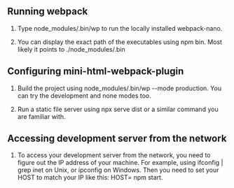 ## Running webpack

1. Type node_modules/.bin/wp to run the locally installed webpack-nano.

2. You can display the exact path of the executables using npm bin. Most likely it points to ./node_modules/.bin

## Configuring mini-html-webpack-plugin

1. Build the project using node_modules/.bin/wp --mode production. You can try the development and none modes too.

2. Run a static file server using npx serve dist or a similar command you are familiar with.

## Accessing development server from the network

1. To access your development server from the network, you need to figure out the IP address of your machine. For example, using ifconfig | grep inet on Unix, or ipconfig on Windows. Then you need to set your HOST to match your IP like this: HOST=<ip goes here> npm start.
